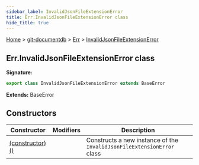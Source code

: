 ```yaml
---
sidebar_label: InvalidJsonFileExtensionError
title: Err.InvalidJsonFileExtensionError class
hide_title: true
---
```


[Home](./index.md) &gt; [git-documentdb](./git-documentdb.md) &gt; [Err](./git-documentdb.err.md) &gt; [InvalidJsonFileExtensionError](./git-documentdb.err.invalidjsonfileextensionerror.md)

## Err.InvalidJsonFileExtensionError class


<b>Signature:</b>

```typescript
export class InvalidJsonFileExtensionError extends BaseError 
```
<b>Extends:</b> BaseError

## Constructors

|  Constructor | Modifiers | Description |
|  --- | --- | --- |
|  [(constructor)()](./git-documentdb.err.invalidjsonfileextensionerror._constructor_.md) |  | Constructs a new instance of the <code>InvalidJsonFileExtensionError</code> class |

